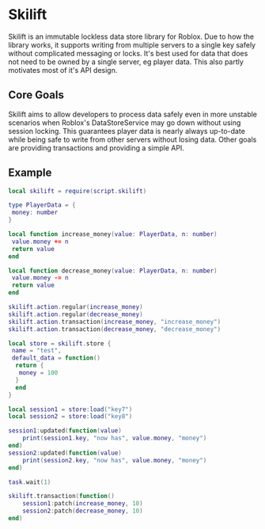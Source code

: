 # Skilift

Skilift is an immutable lockless data store library for Roblox. Due to how the library works, it supports writing from multiple servers to a single key safely without complicated messaging or locks. It's best used for data that does not need to be owned by a single server, eg player data. This also partly motivates most of it's API design.

## Core Goals

Skilift aims to allow developers to process data safely even in more unstable scenarios when Roblox's DataStoreService may go down without using session locking. This guarantees player data is nearly always up-to-date while being safe to write from other servers without losing data. Other goals are providing transactions and providing a simple API.

## Example

```lua
local skilift = require(script.skilift)

type PlayerData = {
 money: number
}

local function increase_money(value: PlayerData, n: number)
 value.money += n
 return value
end

local function decrease_money(value: PlayerData, n: number)
 value.money -= n
 return value
end

skilift.action.regular(increase_money)
skilift.action.regular(decrease_money)
skilift.action.transaction(increase_money, "increase_money")
skilift.action.transaction(decrease_money, "decrease_money")

local store = skilift.store {
 name = "test",
 default_data = function()
  return {
   money = 100
  }
  end
}

local session1 = store:load("key7")
local session2 = store:load("key8")

session1:updated(function(value)
    print(session1.key, "now has", value.money, "money")
end)
session2:updated(function(value)
    print(session2.key, "now has", value.money, "money")
end)

task.wait(1)

skilift.transaction(function()
    session1:patch(increase_money, 10)
    session2:patch(decrease_money, 10)
end)
```

